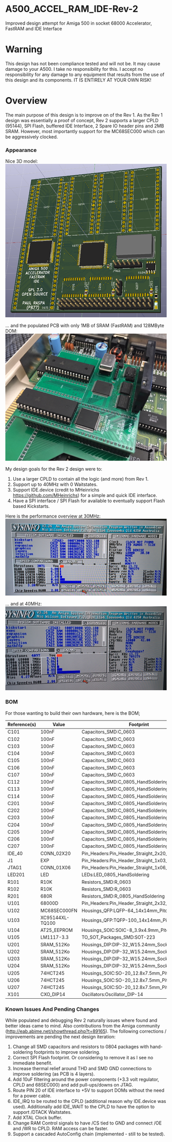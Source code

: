 # A500_ACCEL_RAM_IDE-Rev-2
Improved design attempt for Amiga 500 in socket 68000 Accelerator, FastRAM and IDE Interface

# Warning
This design has not been compliance tested and will not be. It may cause damage to your A500. I take no responsibility for this. I accept no responsibility for any damage to any equipment that results from the use of this design and its components. IT IS ENTIRELY AT YOUR OWN RISK!

# Overview
The main purpose of this design is to improve on of the Rev 1. As the Rev 1 design was essentially a proof of concept, Rev 2 supports a larger CPLD (95144), SPI Flash, buffered IDE Interface, 2 Spare IO header pins and 2MB SRAM. However, most importantly support for the MC68SEC000 which can be  aggressively clocked.

### Appearance
Nice 3D model:
![3D Model](/Images/A500_ACCEL_RAM_IDE.png)

... and the populated PCB with only 1MB of SRAM (FastRAM) and 128MByte DOM:
![Populated PCB](/Images/HardwareWithIDE.jpg)

My design goals for the Rev 2 design were to:

1. Use a larger CPLD to contain all the logic (and more) from Rev 1.
2. Support up to 40MHz with 0 Waitstates.
3. Support IDE.device (credit to MHeinrichs https://github.com/MHeinrichs) for a simple and quick IDE interface.
4. Have a SPI interface / SPI Flash for available to eventually support Flash based Kickstarts.

Here is the performance overview at 30MHz:
![30 MHz](/Images/PerformanceOverview_30MHz.jpg)

... and at 40MHz:
![40 MHz](/Images/PerformanceOverview_40MHz.jpg)

### BOM
For those wanting to build their own hardware, here is the BOM;

| Reference(s) | Value           | Footprint                                        |
|--------------|-----------------|--------------------------------------------------|
| C101         | 100nF           | Capacitors_SMD:C_0603                            |
| C102         | 100nF           | Capacitors_SMD:C_0603                            |
| C103         | 100nF           | Capacitors_SMD:C_0603                            |
| C104         | 100nF           | Capacitors_SMD:C_0603                            |
| C105         | 100nF           | Capacitors_SMD:C_0603                            |
| C106         | 100nF           | Capacitors_SMD:C_0603                            |
| C107         | 100nF           | Capacitors_SMD:C_0603                            |
| C112         | 100nF           | Capacitors_SMD:C_0805_HandSoldering              |
| C113         | 100nF           | Capacitors_SMD:C_0805_HandSoldering              |
| C114         | 100nF           | Capacitors_SMD:C_0805_HandSoldering              | 
| C201         | 100nF           | Capacitors_SMD:C_0805_HandSoldering              |
| C202         | 100nF           | Capacitors_SMD:C_0805_HandSoldering              |
| C203         | 100nF           | Capacitors_SMD:C_0805_HandSoldering              |
| C204         | 100nF           | Capacitors_SMD:C_0805_HandSoldering              |
| C205         | 100nF           | Capacitors_SMD:C_0805_HandSoldering              |
| C206         | 100nF           | Capacitors_SMD:C_0805_HandSoldering              |
| C207         | 100nF           | Capacitors_SMD:C_0805_HandSoldering              |
| IDE_40       | CONN_02X20      | Pin_Headers:Pin_Header_Straight_2x20_Pitch2.54mm |
| J1           | EXP             | Pin_Headers:Pin_Header_Straight_1x03_Pitch2.54mm |
| JTAG1        | CONN_01X06      | Pin_Headers:Pin_Header_Straight_1x06_Pitch2.54mm |
| LED201       | LED             | LEDs:LED_0805_HandSoldering                      |
| R101         | R10K            | Resistors_SMD:R_0603                             |
| R102         | R10K            | Resistors_SMD:R_0603                             |
| R201         | 680R            | Resistors_SMD:R_0805_HandSoldering               |
| U101         | 68000D          | Pin_Headers:Pin_Header_Straight_2x32_Pitch2.54mm |
| U102         | MC68SEC000FN    | Housings_QFP:LQFP-64_14x14mm_Pitch0.8mm          |
| U103         | XC95144XL-TQ100 | Housings_QFP:TQFP-100_14x14mm_Pitch0.5mm         |
| U104         | AT25_EEPROM     | Housings_SOIC:SOIC-8_3.9x4.9mm_Pitch1.27mm       |
| U105         | LM1117-3.3      | TO_SOT_Packages_SMD:SOT-223                      |
| U201         | SRAM_512Ko      | Housings_DIP:DIP-32_W15.24mm_Socket              |
| U202         | SRAM_512Ko      | Housings_DIP:DIP-32_W15.24mm_Socket              |
| U203         | SRAM_512Ko      | Housings_DIP:DIP-32_W15.24mm_Socket              |
| U204         | SRAM_512Ko      | Housings_DIP:DIP-32_W15.24mm_Socket              |
| U205         | 74HCT245        | Housings_SOIC:SO-20_12.8x7.5mm_Pitch1.27mm       |
| U206         | 74HCT245        | Housings_SOIC:SO-20_12.8x7.5mm_Pitch1.27mm       |
| U207         | 74HCT245        | Housings_SOIC:SO-20_12.8x7.5mm_Pitch1.27mm       |
| X101         | CXO_DIP14       | Oscillators:Oscillator_DIP-14                    |

### Known Issues And Pending Changes
While populated and debugging Rev 2 naturally issues where found and better ideas came to mind. Also contributions from the Amiga community (http://eab.abime.net/showthread.php?t=89165). The following corrections / improvements are pending the next design iteration:

1. Change all SMD capacitors and resistors to 0804 packages with hand-soldering footprints to improve soldering.
2. Correct SPI Flash footprint. Or considering to remove it as I see no immediate benefit.
3. Increase thermal relief around THD and SMD GND connections to improve soldering (as PCB is 4 layers).
4. Add 10uF filtering around the power components (+3.3 volt regulator, CPLD and 68SEC000) and add pull-ups/downs on JTAG.
5. Route PIN 20 of IDE interface to +5V to support DOMs without the need for a power cable.
6. IDE_IRQ to be routed to the CPLD (additional reason why IDE.device was used). Additionally add IDE_WAIT to the CPLD to have the option to support /DTACK Waitstates.
7. Add XTAL Clock buffer.
8. Change RAM Control signals to have /CS tied to GND and connect /OE and /WR to CPLD. RAM access can be faster.
9. Support a cascaded AutoConfig chain (implemented - still to be tested).
